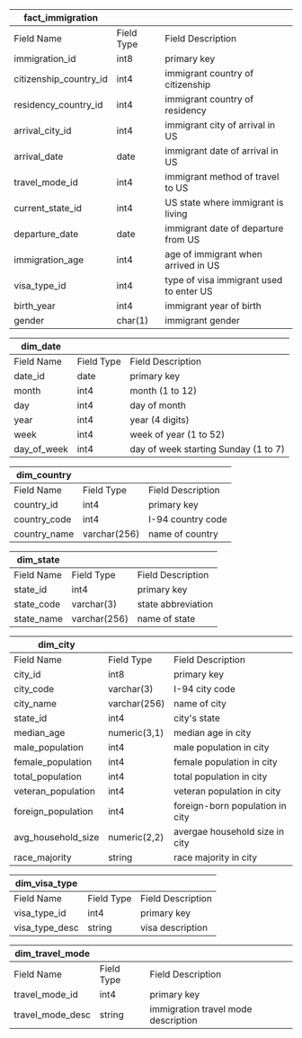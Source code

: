 | fact_immigration | | |
---------------- | ----------- | -----------|
| Field Name | Field Type | Field Description |
| immigration_id | int8 | primary key |
| citizenship_country_id | int4 | immigrant country of citizenship |
| residency_country_id | int4 | immigrant country of residency |
| arrival_city_id | int4 | immigrant city of arrival in US |
| arrival_date | date | immigrant date of arrival in US |
| travel_mode_id | int4 | immigrant method of travel to US |
| current_state_id | int4 | US state where immigrant is living |
| departure_date | date | immigrant date of departure from US |
| immigration_age | int4 | age of immigrant when arrived in US |
| visa_type_id | int4 | type of visa immigrant used to enter US |
| birth_year | int4 | immigrant year of birth |
| gender | char(1) | immigrant gender |


| dim_date | | |
---------------- | ----------- | -----------|
| Field Name | Field Type | Field Description |
| date_id | date | primary key |
| month | int4 | month (1 to 12) |
| day | int4 | day of month |
| year | int4 | year (4 digits) |
| week | int4 | week of year (1 to 52) |
| day_of_week | int4 | day of week starting Sunday (1 to 7) |


| dim_country | | |
---------------- | ----------- | -----------|
| Field Name | Field Type | Field Description |
| country_id | int4 | primary key |
| country_code | int4 | I-94 country code |
| country_name | varchar(256) | name of country |


| dim_state | | |
---------------- | ----------- | -----------|
| Field Name | Field Type | Field Description |
| state_id | int4 | primary key |
| state_code | varchar(3) | state abbreviation |
| state_name | varchar(256) | name of state |


| dim_city | | |
---------------- | ----------- | -----------|
| Field Name | Field Type | Field Description |
| city_id | int8 | primary key |
| city_code | varchar(3) | I-94 city code |
| city_name | varchar(256) | name of city |
| state_id | int4 | city's state |
| median_age | numeric(3,1) | median age in city |
| male_population | int4 | male population in city |
| female_population | int4 | female population in city |
| total_population | int4 | total population in city |
| veteran_population | int4 | veteran population in city |
| foreign_population | int4 | foreign-born population in city |
| avg_household_size | numeric(2,2) | avergae household size in city |
| race_majority | string | race majority in city |


| dim_visa_type | | |
---------------- | ----------- | -----------|
| Field Name | Field Type | Field Description |
| visa_type_id | int4 | primary key |
| visa_type_desc | string | visa description |


| dim_travel_mode | | |
---------------- | ----------- | -----------|
| Field Name | Field Type | Field Description |
| travel_mode_id | int4 | primary key |
| travel_mode_desc | string | immigration travel mode description |
